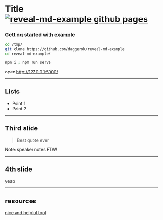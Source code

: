 # Title [![reveal-md-example github pages](https://github.com/daggerok/reveal-md-example/actions/workflows/github-pages.yaml/badge.svg)](https://github.com/daggerok/reveal-md-example/actions/workflows/github-pages.yaml)

<!--
[![Build Status](https://travis-ci.org/daggerok/reveal-md-example.svg?branch=master)](https://travis-ci.org/daggerok/reveal-md-example)
-->

### Getting started with example

```bash
cd /tmp/
git clone https://github.com/daggerok/reveal-md-example
cd reveal-md-example/

npm i ; npm run serve
```

open http://127.0.0.1:5000/

---

## Lists

* Point 1
* Point 2

---

## Third slide

> Best quote ever.

Note: speaker notes FTW!

---

## 4th slide

yeap

---

## resources

[nice and helpful tool](https://github.com/webpro/reveal-md)
